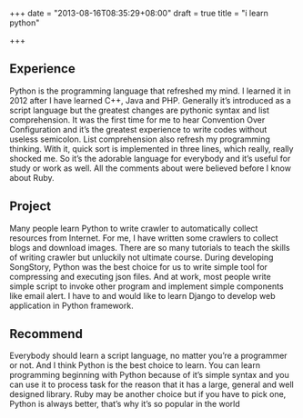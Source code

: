 +++
date = "2013-08-16T08:35:29+08:00"
draft = true
title = "i learn python"

+++



## Experience

Python is the programming language that refreshed my mind. I learned it in 2012 after I have learned C++, Java and PHP. Generally it’s introduced as a script language but the greatest changes are pythonic syntax and list comprehension. It was the first time for me to hear Convention Over Configuration and it’s the greatest experience to write codes without useless semicolon. List comprehension also refresh my programming thinking. With it, quick sort is implemented in three lines, which really, really shocked me. So it’s the adorable language for everybody and it’s useful for study or work as well. All the comments about were believed before I know about Ruby.

## Project

Many people learn Python to write crawler to automatically collect resources from Internet. For me, I have written some crawlers to collect blogs and download images. There are so many tutorials to teach the skills of writing crawler but unluckily not ultimate course. During developing SongStory, Python was the best choice for us to write simple tool for compressing and executing json files. And at work, most people write simple script to invoke other program and implement simple components like email alert. I have to and would like to learn Django to develop web application in Python framework.

## Recommend

Everybody should learn a script language, no matter you’re a programmer or not. And I think Python is the best choice to learn. You can learn programming beginning with Python because of it’s simple syntax and you can use it to process task for the reason that it has a large, general and well designed library. Ruby may be another choice but if you have to pick one, Python is always better, that’s why it’s so popular in the world